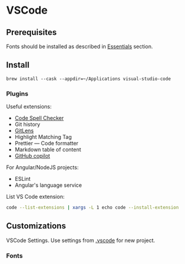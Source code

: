 # VSCode

## Prerequisites
Fonts should be installed as described in [Essentials](../essentials/essentials.md#Fonts) section.

## Install

```shell
brew install --cask --appdir=~/Applications visual-studio-code
```

### Plugins

Useful extensions:

- [Code Spell Checker](https://marketplace.visualstudio.com/items?itemName=streetsidesoftware.code-spell-checker)
- Git history
- [GitLens](https://marketplace.visualstudio.com/items?itemName=eamodio.gitlens)
- Highlight Matching Tag
- Prettier — Code formatter
- Markdown table of content
- [GitHub copilot](https://marketplace.visualstudio.com/items?itemName=GitHub.copilot)



For Angular/NodeJS projects:

- ESLint
- Angular's language service

List VS Code extension:
```bash
code --list-extensions | xargs -L 1 echo code --install-extension
```

## Customizations

VSCode Settings. Use settings from [.vscode](../../apps/vscode) for new project.

### Fonts
